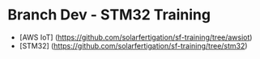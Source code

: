 # Branch Dev - STM32 Training 

- [AWS IoT] (https://github.com/solarfertigation/sf-training/tree/awsiot)
- [STM32] (https://github.com/solarfertigation/sf-training/tree/stm32)

